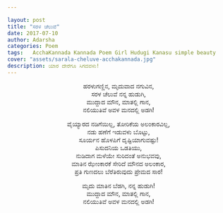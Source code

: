 ```yaml
---

layout: post
title: "ಸರಳ ಚೆಲುವೆ"
date: 2017-07-10
author: Adarsha
categories: Poem
tags:	AcchaKannada Kannada Poem Girl Hudugi Kanasu simple beauty
cover: "assets/sarala-cheluve-acchakannada.jpg"
description: ಯಾರ ದೇರೆಗೂ ಸಿಗದವಳು!
---
```


<p align = "center">ಹರಳುಗಣ್ಣಿನ, ಮೃದುವಾದ ನಗುವಿನ,<br>
ಸರಳ ಚೆಲುವೆ ನನ್ನ ಹುಡುಗಿ,<br>
ಮುದ್ದಾದ ಮೌನ, ಮಾತಲ್ಲಿ ಗಾನ,<br>
ನಲಿಯುತಿವೆ ಅವಳ ಮನದಲ್ಲಿ ಅಡಗಿ!<br></p><!--more-->

<p align = "center">ವೈಯ್ಯಾರದ ನಡಿಗೆಯಿಲ್ಲ, ತೋರಿಕೆಯ ಅಲಂಕಾರವಿಲ್ಲ,<br>
ನಡು ಹಣೆಗೆ ಇಡುವಳು ಬೊಟ್ಟು,<br>
ಸೂರ್ಯನ ಹೊಳಪಿಗೆ ದೃಷ್ಟಿಯಾಗುವಷ್ಟು!<br>
ಪಿಸುದನಿಯ ಒಡತಿಯು,<br>
ನುಡಿದಾಗ ಮಳೆಯೇ ಸುರಿದಂತೆ ಅನುಭವವು,<br>
ಮಾತಿನ ಝೇಂಕಾರಕೆ ಸೇರಿದೆ ಮೌನದ ಅಲಂಕಾರ,<br>
ಪ್ರತಿ ಗುಣದಲು ಬೆರೆತಿರುವುದು ಪ್ರೇಮದ ಸಾರ!<br>

<p align = "center">ಮೃದು ಮಾತಿನ ಬೆಡಗಿ, ನನ್ನ ಹುಡುಗಿ!<br>
ಮುದ್ದಾದ ಮೌನ, ಮಾತಲ್ಲಿ ಗಾನ,<br>
ನಲಿಯುತಿವೆ ಅವಳ ಮನದಲ್ಲಿ ಅಡಗಿ!</p><br>
